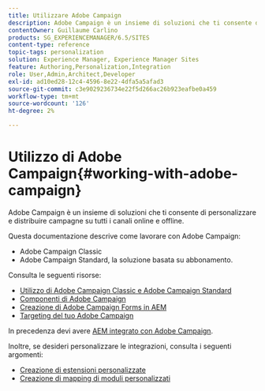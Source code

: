 ```yaml
---
title: Utilizzare Adobe Campaign
description: Adobe Campaign è un insieme di soluzioni che ti consente di personalizzare e distribuire campagne su tutti i canali online e offline.
contentOwner: Guillaume Carlino
products: SG_EXPERIENCEMANAGER/6.5/SITES
content-type: reference
topic-tags: personalization
solution: Experience Manager, Experience Manager Sites
feature: Authoring,Personalization,Integration
role: User,Admin,Architect,Developer
exl-id: ad10ed28-12c4-4596-8e22-4dfa5a5afad3
source-git-commit: c3e9029236734e22f5d266ac26b923eafbe0a459
workflow-type: tm+mt
source-wordcount: '126'
ht-degree: 2%

---
```


# Utilizzo di Adobe Campaign{#working-with-adobe-campaign}

Adobe Campaign è un insieme di soluzioni che ti consente di personalizzare e distribuire campagne su tutti i canali online e offline.

Questa documentazione descrive come lavorare con Adobe Campaign:

* Adobe Campaign Classic
* Adobe Campaign Standard, la soluzione basata su abbonamento.

Consulta le seguenti risorse:

* [Utilizzo di Adobe Campaign Classic e Adobe Campaign Standard](/help/sites-authoring/campaign.md)
* [Componenti di Adobe Campaign](/help/sites-authoring/adobe-campaign-components.md)
* [Creazione di Adobe Campaign Forms in AEM](/help/sites-authoring/adobe-campaign-forms.md)
* [Targeting del tuo Adobe Campaign](/help/sites-authoring/target-adobe-campaign.md)

In precedenza devi avere [AEM integrato con Adobe Campaign](/help/sites-administering/campaign.md).

Inoltre, se desideri personalizzare le integrazioni, consulta i seguenti argomenti:

* [Creazione di estensioni personalizzate](/help/sites-developing/extending-campaign-extensions.md)
* [Creazione di mapping di moduli personalizzati](/help/sites-developing/extending-campaign-form-mapping.md)
